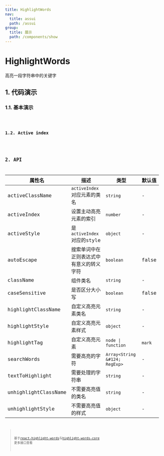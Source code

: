 ```yaml
---
title: HighlightWords
nav:
  title: assui
  path: /assui
group:
  title: 展示
  path: /components/show
---
```


# HighlightWords
高亮一段字符串中的关键字

## 1. 代码演示
### 1.1. 基本演示

<code hideActions='["CSB", "EXTERNAL"]' src="./demo/index.jsx" />

### 1.2. Active index
<code hideActions='["CSB", "EXTERNAL"]' src="./demo/Active.jsx" />


## 2. API

| 属性名    | 描述                    | 类型          | 默认值         |
| --------- | ----------------------- | ------------- | -------------- |
| activeClassName | `activeIndex`对应元素的类名 | `string` | - |
| activeIndex | 设置主动高亮元素的索引| `number` | - |
| activeStyle | 是`activeIndex`对应的style | `object` | - |
| autoEscape | 搜索单词中在正则表达式中有意义的转义字符 | `boolean` | false |
| className | 组件类名 | `string` | - |
| caseSensitive | 是否区分大小写 | `boolean` | false |
| highlightClassName | 自定义高亮元素类名 | `string` | - |
| highlightStyle | 自定义高亮元素样式 | `object` | - |
| highlightTag | 自定义高亮元素 | `node \| function` | `mark`|
| searchWords | 需要高亮的字符 | `Array<String &#124; RegExp>` | - |
| textToHighlight | 需要处理的字符串 | `string` | - |
| unhighlightClassName | 不需要高亮值的类名 | `string` | - |
| unhighlightStyle | 不需要高亮值的样式 | `object` | - |

> 基于[react-highlight-words](https://github.com/bvaughn/react-highlight-words)与[highlight-words-core](https://www.npmjs.com/package/highlight-words-core) 更多接口查看
